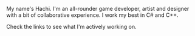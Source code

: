 My name's Hachi. I'm an all-rounder game developer, artist and designer with a bit of collaborative experience. 
I work my best in C# and C++.

Check the links to see what I'm actively working on.
